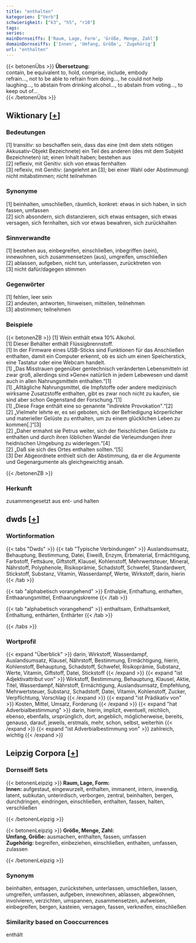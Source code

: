 ```yaml
---
title: "enthalten"
kategorien: ["Verb"]
schwierigkeit: ["k3", "h5", "r10"]
tags:
series:
mainDornseiffs: ['Raum, Lage, Form', 'Größe, Menge, Zahl']
domainDornseiffs: ['Innen', 'Umfang, Größe', 'Zugehörig']
url: "enthalten"
---
```


{{< betonenÜbs >}}
**Übersetzung:**  
contain, be equivalent to, hold, comprise, include, embody  
refrain..., not to be able to refrain from doing..., he could not help laughing..., to abstain from drinking alcohol..., to abstain from voting..., to keep out of...  
{{< /betonenÜbs >}}

## Wiktionary [[+](https://de.wiktionary.org/wiki/enthalten)]

### Bedeutungen
[1] transitiv: so beschaffen sein, dass das eine (mit dem stets nötigen Akkusativ-Objekt Bezeichnete) ein Teil des anderen (des mit dem Subjekt Bezeichneten) ist; einen Inhalt haben; bestehen aus  
[2] reflexiv, mit Genitiv: sich von etwas fernhalten  
[3] reflexiv, mit Genitiv: (angelehnt an [3]; bei einer Wahl oder Abstimmung) nicht mitabstimmen; nicht teilnehmen  

### Synonyme
[1] beinhalten, umschließen, räumlich, konkret: etwas in sich haben, in sich fassen, umfassen  
[2] sich absondern, sich distanzieren, sich etwas entsagen, sich etwas versagen, sich fernhalten, sich vor etwas bewahren, sich zurückhalten  

### Sinnverwandte
[1] bestehen aus, einbegreifen, einschließen, inbegriffen (sein), innewohnen, sich zusammensetzen (aus), umgreifen, umschließen  
[2] ablassen, aufgeben, nicht tun, unterlassen, zurücktreten von  
[3] nicht dafür/dagegen stimmen  

### Gegenwörter
[1] fehlen, leer sein  
[2] andeuten, antworten, hinweisen, mitteilen, teilnehmen  
[3] abstimmen; teilnehmen  

### Beispiele
{{< betonenZB >}}
[1] Wein enthält etwa 10% Alkohol.  
[1] Dieser Behälter enthält Flüssigbrennstoff.  
[1] In der Firmware eines USB-Sticks sind Funktionen für das Anschließen enthalten, damit ein Computer erkennt, ob es sich um einen Speicherstick, eine Tastatur oder eine Webcam handelt.  
[1] „Das Misstrauen gegenüber gentechnisch veränderten Lebensmitteln ist zwar groß, allerdings sind »Gene« natürlich in jedem Lebewesen und damit auch in allen Nahrungsmitteln enthalten.“[1]  
[1] „Alltägliche Nahrungsmittel, die Impfstoffe oder andere medizinisch wirksame Zusatzstoffe enthalten, gibt es zwar noch nicht zu kaufen, sie sind aber schon Gegenstand der Forschung.“[1]  
[1] „Diese Frage enthält eine so genannte "indirekte Provokation".“[2]  
[2] „Vielmehr lehrte er, es sei geboten, sich der Befriedigung körperlicher und materieller Gelüste zu enthalten, um zu einem glücklichen Leben zu kommen[.]“[3]  
[2] „Daher ermahnt sie Petrus weiter, sich der fleischlichen Gelüste zu enthalten und durch ihren löblichen Wandel die Verleumdungen ihrer heidnischen Umgebung zu widerlegen.“[4]  
[2] „Daß sie sich des Ortes enthalten sollten.“[5]  
[3] Der Abgeordnete enthielt sich der Abstimmung, da er die Argumente und Gegenargumente als gleichgewichtig ansah.  

{{< /betonenZB >}}
### Herkunft
zusammengesetzt aus ent- und halten  



## dwds [[+](https://www.dwds.de/wb/enthalten)]

### Wortinformation
{{< tabs "Dwds" >}}
{{< tab "Typische Verbindungen" >}}
Auslandsumsatz, Behauptung, Bestimmung, Datei, Eiweiß, Enzym, Erbmaterial, Ermächtigung, Farbstoff, Fettsäure, Giftstoff, Klausel, Kohlenstoff, Mehrwertsteuer, Mineral, Nährstoff, Polyphenole, Risikoprämie, Schadstoff, Schwefel, Standardwert, Stickstoff, Substanz, Vitamin, Wasserdampf, Werte, Wirkstoff, darin, hierin
{{< /tab >}}

{{< tab "alphabetisch vorangehend" >}}
Enthalpie, Enthaftung, enthaften, Enthaarungsmittel, Enthaarungskreme
{{< /tab >}}

{{< tab "alphabetisch vorangehend" >}}
enthaltsam, Enthaltsamkeit, Enthaltung, enthärten, Enthärter
{{< /tab >}}

{{< /tabs >}}

### Wortprofil
{{< expand "Überblick" >}} darin, Wirkstoff, Wasserdampf, Auslandsumsatz, Klausel, Nährstoff, Bestimmung, Ermächtigung, hierin, Kohlenstoff, Behauptung, Schadstoff, Schwefel, Risikoprämie, Substanz, Werte, Vitamin, Giftstoff, Datei, Stickstoff {{< /expand >}}
{{< expand "ist Adjektivattribut von" >}} Wirkstoff, Bestimmung, Behauptung, Klausel, Aktie, Titel, Wasserdampf, Nährstoff, Ermächtigung, Auslandsumsatz, Empfehlung, Mehrwertsteuer, Substanz, Schadstoff, Datei, Vitamin, Kohlenstoff, Zucker, Verpflichtung, Vorschlag {{< /expand >}}
{{< expand "ist Prädikativ von" >}} Kosten, Mittel, Umsatz, Forderung {{< /expand >}}
{{< expand "hat Adverbialbestimmung" >}} darin, hierin, implizit, eventuell, reichlich, ebenso, ebenfalls, ursprünglich, dort, angeblich, möglicherweise, bereits, genauso, darauf, jeweils, erstmals, mehr, schon, selbst, weiterhin {{< /expand >}}
{{< expand "ist Adverbialbestimmung von" >}} zahlreich, wichtig {{< /expand >}}

## Leipzig Corpora [[+](https://corpora.uni-leipzig.de/en/res?word=enthalten&corpusId=deu_newscrawl-public_2018)]

### Dornseiff Sets
{{< betonenLeipzig >}}
**Raum, Lage, Form:**  
**Innen:** aufgestaut, eingewurzelt, enthalten, immanent, intern, inwendig, latent, subkutan, unterirdisch, verborgen, zentral, beinhalten, bergen, durchdringen, eindringen, einschließen, enthalten, fassen, halten, verschließen  

{{< /betonenLeipzig >}}


{{< betonenLeipzig >}}
**Größe, Menge, Zahl:**  
**Umfang, Größe:** ausmachen, enthalten, fassen, umfassen  
**Zugehörig:** begreifen, einbeziehen, einschließen, enthalten, umfassen, zulassen  

{{< /betonenLeipzig >}}

### Synonym
beinhalten, entsagen, zurückstehen, unterlassen, umschließen, lassen, umgreifen, umfassen, aufgeben, innewohnen, ablassen, abgewöhnen, involvieren, verzichten, umspannen, zusammensetzen, aufweisen, einbegreifen, bergen, kasteien, versagen, fassen, verkneifen, einschließen


### Similarity based on Cooccurrences
enthält

